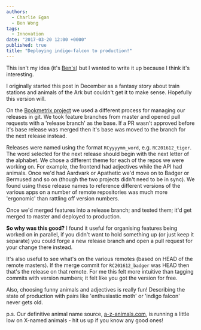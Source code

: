 ```yaml
---
authors:
  - Charlie Egan
  - Ben Wong
tags:
  - Innovation
date: "2017-03-20 12:00 +0000"
published: true
title: "Deploying indigo-falcon to production!"
---
```


This isn't my idea (it's [Ben's](https://unboxed.co/team#ben-wong)) but I wanted to write it up because I think it's interesting.

I originally started this post in December as a fantasy story about train stations and animals of the Ark but couldn't get it to make sense. Hopefully this version will.

On the [Bookmetrix project](https://unboxed.co/product-stories/bookmetrix) we used a different process for managing our releases in git. We took feature branches from master and opened pull requests with a 'release branch' as the base. If a PR wasn't approved before it's base release was merged then it's base was moved to the branch for the next release instead.

Releases were named using the format `RCyyyymm_word`, e.g. `RC201612_tiger`. The word selected for the next release should begin with the next letter of the alphabet. We chose a different theme for each of the repos we were working on. For example, the frontend had adjectives while the API had animals. Once we'd had Aardvark or Apathetic we'd move on to Badger or Bermused and so on (though the two projects didn't need to be in sync). We found using these release names to reference different versions of the various apps on a number of remote repositories was much more 'ergonomic' than rattling off version numbers.

Once we'd merged features into a release branch; and tested them; it'd get merged to master and deployed to production.

**So why was this good?** I found it useful for organising features being worked on in parallel, if you didn't want to hold something up (or just keep it separate) you could forge a new release branch and open a pull request for your change there instead.

It's also useful to see what's on the various remotes (based on HEAD of the remote masters). If the merge commit for `RC201612_badger` was HEAD then that's the release on that remote. For me this felt more intuitive than tagging commits with version numbers; it felt like you got the version for free.

Also, choosing funny animals and adjectives is really fun! Describing the state of production with pairs like 'enthusiastic moth' or 'indigo falcon' never gets old.

p.s. Our definitive animal name source, [a-z-animals.com](https://a-z-animals.com/animals/pictures/X/), is running a little low on X-named animals - hit us up if you know any good ones!
